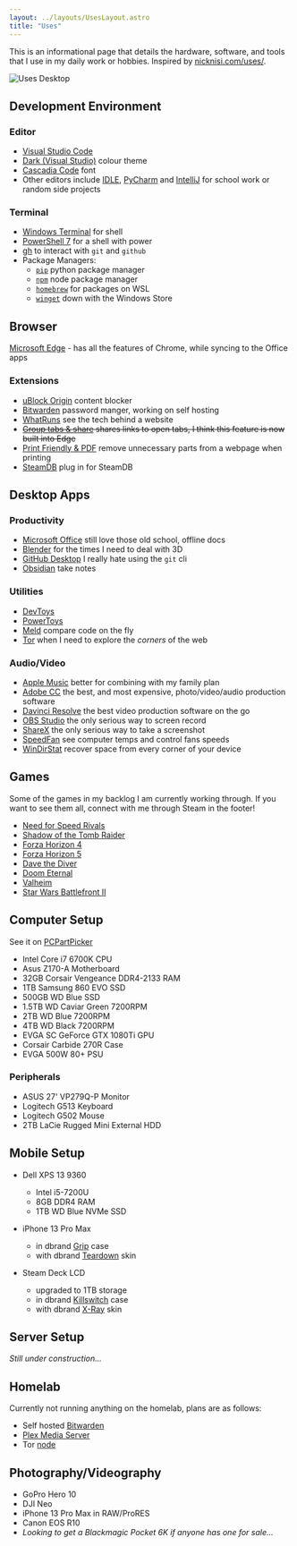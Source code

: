 ```yaml
---
layout: ../layouts/UsesLayout.astro
title: "Uses"
---
```


This is an informational page that details the hardware, software, and tools that I use in my daily work or hobbies. Inspired by [nicknisi.com/uses/](https://nicknisi.com/uses/).

![Uses Desktop](/assets/imgs/uses-desktop.png)

## Development Environment

### Editor

-   [Visual Studio Code](https://code.visualstudio.com/)
-   [Dark (Visual Studio)](https://vscodethemes.com/e/ms-vscode.cpptools-themes/2017-dark-visual-studio-cc?language=javascript) colour theme
-   [Cascadia Code](https://github.com/microsoft/cascadia-code) font
-   Other editors include [IDLE](https://www.python.org/downloads/), [PyCharm](https://www.jetbrains.com/pycharm/) and [IntelliJ](https://www.jetbrains.com/idea/) for school work or random side projects

### Terminal

-   [Windows Terminal](https://github.com/microsoft/terminal) for shell
-   [PowerShell 7](https://github.com/PowerShell/PowerShell) for a shell with power
-   [gh](https://github.com/cli/cli) to interact with `git` and `github`
-   Package Managers:
    -   [`pip`](https://pypi.org/project/pip/) python package manager
    -   [`npm`](https://www.npmjs.com/) node package manager
    -   [`homebrew`](https://brew.sh/) for packages on WSL
    -   [`winget`](https://github.com/microsoft/winget-cli) down with the Windows Store

## Browser

[Microsoft Edge](https://www.microsoft.com/en-us/edge/download?form=MA13FJ) - has all the features of Chrome, while syncing to the Office apps

### Extensions

-   [uBlock Origin](https://ublockorigin.com/) content blocker
-   [Bitwarden](https://bitwarden.com/) password manger, working on self hosting
-   [WhatRuns](https://www.whatruns.com/) see the tech behind a website
-   ~~[Group tabs & share]() shares links to open tabs, I think this feature is now built into Edge~~
-   [Print Friendly & PDF](https://microsoftedge.microsoft.com/addons/detail/print-friendly-pdf/nhiebejbpolmpkikgbijamagibifhjib) remove unnecessary parts from a webpage when printing
-   [SteamDB](https://microsoftedge.microsoft.com/addons/detail/steamdb/hjknpdomhlodgaebegjopkmfafjpbblg) plug in for SteamDB

## Desktop Apps

### Productivity

-   [Microsoft Office](https://www.microsoft.com/en-ca/microsoft-365/free-office-online-for-the-web) still love those old school, offline docs
-   [Blender](https://www.blender.org/) for the times I need to deal with 3D
-   [GitHub Desktop](https://github.com/apps/desktop) I really hate using the `git` cli
-   [Obsidian](https://obsidian.md/) take notes

### Utilities

-   [DevToys](https://devtoys.app/)
-   [PowerToys](https://github.com/microsoft/PowerToys)
-   [Meld](https://meldmerge.org/) compare code on the fly
-   [Tor](https://www.torproject.org/) when I need to explore the _corners_ of the web

### Audio/Video

-   [Apple Music](https://music.apple.com/) better for combining with my family plan
-   [Adobe CC](https://www.adobe.com/creativecloud.html) the best, and most expensive, photo/video/audio production software
-   [Davinci Resolve](https://www.blackmagicdesign.com/products/davinciresolve) the best video production software on the go
-   [OBS Studio](https://obsproject.com/) the only serious way to screen record
-   [ShareX](https://getsharex.com/) the only serious way to take a screenshot
-   [SpeedFan](https://www.almico.com/sfdownload.php) see computer temps and control fans speeds
-   [WinDirStat](https://windirstat.net/) recover space from every corner of your device

## Games

Some of the games in my backlog I am currently working through. If you want to see them all, connect with me through Steam in the footer!

-   [Need for Speed Rivals](https://store.steampowered.com/app/1262600)
-   [Shadow of the Tomb Raider](https://store.steampowered.com/app/750920)
-   [Forza Horizon 4](https://store.steampowered.com/app/1293830)
-   [Forza Horizon 5](https://store.steampowered.com/app/1551360)
-   [Dave the Diver](https://store.steampowered.com/app/1868140)
-   [Doom Eternal](https://store.steampowered.com/app/782330)
-   [Valheim](https://store.steampowered.com/app/892970)
-   [Star Wars Battlefront II](https://store.steampowered.com/app/1237950)

## Computer Setup

See it on [PCPartPicker](https://pcpartpicker.com/user/willtheornageguy/saved/zLmhjX)

-   Intel Core i7 6700K CPU
-   Asus Z170-A Motherboard
-   32GB Corsair Vengeance DDR4-2133 RAM
-   1TB Samsung 860 EVO SSD
-   500GB WD Blue SSD
-   1.5TB WD Caviar Green 7200RPM
-   2TB WD Blue 7200RPM
-   4TB WD Black 7200RPM
-   EVGA SC GeForce GTX 1080Ti GPU
-   Corsair Carbide 270R Case
-   EVGA 500W 80+ PSU

### Peripherals

-   ASUS 27' VP279Q-P Monitor
-   Logitech G513 Keyboard
-   Logitech G502 Mouse
-   2TB LaCie Rugged Mini External HDD

## Mobile Setup

-   Dell XPS 13 9360

    -   Intel i5-7200U
    -   8GB DDR4 RAM
    -   1TB WD Blue NVMe SSD

-   iPhone 13 Pro Max

    -   in dbrand [Grip](https://dbrand.com/shop/devices/apple-iphone-cases) case
    -   with dbrand [Teardown](https://dbrand.com/shop/limited-edition/teardown) skin

-   Steam Deck LCD
    -   upgraded to 1TB storage
    -   in dbrand [Killswitch](https://dbrand.com/shop/grip/steam-deck-cases) case
    -   with dbrand [X-Ray](https://dbrand.com/shop/limited-edition/x-ray) skin

## Server Setup

_Still under construction..._

## Homelab

Currently not running anything on the homelab, plans are as follows:

-   Self hosted [Bitwarden](https://bitwarden.com/help/hosting-faqs/)
-   [Plex Media Server](https://support.plex.tv/articles/200264746-quick-start-step-by-step-guides/)
-   Tor [node](https://blog.torproject.org/new-guide-running-tor-relay/)

## Photography/Videography

-   GoPro Hero 10
-   DJI Neo
-   iPhone 13 Pro Max in RAW/ProRES
-   Canon EOS R10
-   _Looking to get a Blackmagic Pocket 6K if anyone has one for sale..._
